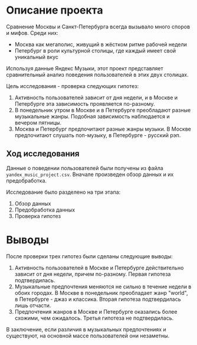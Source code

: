 # Описание проекта

Сравнение Москвы и Санкт-Петербурга всегда вызывало много споров и мифов. Среди них:

- Москва как мегаполис, живущий в жёстком ритме рабочей недели
- Петербург в роли культурной столицы, где каждый имеет свой уникальный вкус

Используя данные Яндекс Музыки, этот проект представляет сравнительный анализ поведения пользователей в этих двух столицах.

Цель исследования - проверка следующих гипотез:

1. Активность пользователей зависит от дня недели, и в Москве и Петербурге эта зависимость проявляется по-разному.
2. В понедельник утром в Москве и в Петербурге преобладают разные музыкальные жанры. Подобная зависимость наблюдается и вечером пятницы.
3. Москва и Петербург предпочитают разные жанры музыки. В Москве предпочитают слушать поп-музыку, в Петербурге - русский рэп.

## Ход исследования

Данные о поведении пользователей были получены из файла `yandex_music_project.csv`. Вначале произведен обзор данных и их предобработка. 

Исследование было разделено на три этапа:

1. Обзор данных
2. Предобработка данных
3. Проверка гипотез

# Выводы

После проверки трех гипотез были сделаны следующие выводы:

1. Активность пользователей в Москве и Петербурге действительно зависит от дня недели, причем по-разному. Первая гипотеза подтвердилась.
2. Музыкальные предпочтения меняются не сильно в течение недели в обоих городах. В Москве в понедельник преобладает жанр "world", в Петербурге - джаз и классика. Вторая гипотеза подтвердилась лишь отчасти. 
3. Предпочтения жанров в Москве и Петербурге оказались более схожими, чем ожидалось. Третья гипотеза не подтвердилась.

В заключение, если различия в музыкальных предпочтениях и существуют, на основной массе пользователей они незаметны.
